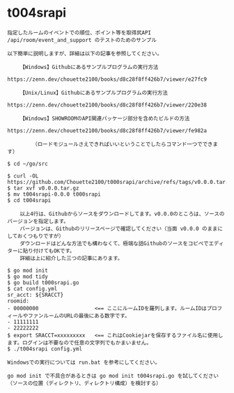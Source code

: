 # t004srapi

	指定したルームのイベントでの順位、ポイント等を取得尻API /api/room/event_and_support のテストのためのサンプル

	以下簡単に説明しますが、詳細は以下の記事を参照してください。

		【Windows】Githubにあるサンプルプログラムの実行方法
			https://zenn.dev/chouette2100/books/d8c28f8ff426b7/viewer/e27fc9

		【Unix/Linux】Githubにあるサンプルプログラムの実行方法
			https://zenn.dev/chouette2100/books/d8c28f8ff426b7/viewer/220e38

		【Windows】SHOWROOMのAPI関連パッケージ部分を含めたビルドの方法
			https://zenn.dev/chouette2100/books/d8c28f8ff426b7/viewer/fe982a

			（ロードモジュールさえできればいいということでしたらコマンド一つでできます）

	$ cd ~/go/src

	$ curl -OL https://github.com/Chouette2100/t000srapi/archive/refs/tags/v0.0.0.tar.gz
	$ tar xvf v0.0.0.tar.gz
	$ mv t004srapi-0.0.0 t000srapi
	$ cd t004srapi

		以上4行は、Githubからソースをダウンロードしてます。v0.0.0のところは、ソースのバージョンを指定します。
		バージョンは、Githubのリリースページで確認してください（当面 v0.0.0 のままにしておくつもりですが）
		ダウンロードはどんな方法でも構わなくて、極端な話Githubのソースをコピペでエディターに貼り付けてもOKです。
		詳細は上に紹介した三つの記事にあります。

	$ go mod init
	$ go mod tidy
	$ go build t000srapi.go
	$ cat config.yml
	sr_acct: ${SRACCT}
	roomid:
	- 00000000					<== ここにルームIDを羅列します。ルームIDはプロフィールやファンルームのURLの最後にある数字です。
	- 11111111
	- 22222222
	$ export SRACCT=xxxxxxxxx	<== これはCookiejarを保存するファイル名に使用します。ログインは不要なので任意の文字列でもかまいません。
	$ ./t004srapi config.yml

	Windowsでの実行については run.bat を参考にしてください。

	go mod init	で不具合があるときは go mod init t004srapi.go を試してください（ソースの位置（ディレクトリ、ディレクトリ構成）を検討する）
